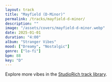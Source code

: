 ```yaml
---
layout: track
title: "Mayfield (D-Minor)"
permalink: /tracks/mayfield-d-minor/
description: ""
image: "/assets/covers/mayfield-d-minor.webp"
date: 2025-01-01
duration: "4:00"
album: "Stranger Vibes"
mood: ["Dreamy", "Nostalgic"]
genre: ["lo-fi"]
bpm: 88
key: "D"
---
```


Explore more vibes in the [StudioRich track library](/tracks/).
